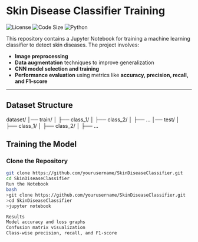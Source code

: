 # Skin Disease Classifier Training

![License](https://img.shields.io/badge/license-MIT-green)
![Code Size](https://img.shields.io/github/languages/code-size/Shehryar237/Skin-Disease-Classifier-Training)
![Python](https://img.shields.io/badge/Python-blue?style=flat-square)

This repository contains a Jupyter Notebook for training a machine learning classifier to detect skin diseases. The project involves:

- **Image preprocessing**
- **Data augmentation** techniques to improve generalization
- **CNN model selection and training**
- **Performance evaluation** using metrics like **accuracy, precision, recall, and F1-score**

---

## Dataset Structure

dataset/ │── train/ │ ├── class_1/ │ ├── class_2/ │ ├── ... │── test/ │ ├── class_1/ │ ├── class_2/ │ ├── ...

## Training the Model

### Clone the Repository
```bash
git clone https://github.com/yourusername/SkinDiseaseClassifier.git
cd SkinDiseaseClassifier
Run the Notebook
bash
>git clone https://github.com/yourusername/SkinDiseaseClassifier.git
>cd SkinDiseaseClassifier
>jupyter notebook

Results
Model accuracy and loss graphs
Confusion matrix visualization
Class-wise precision, recall, and F1-score
